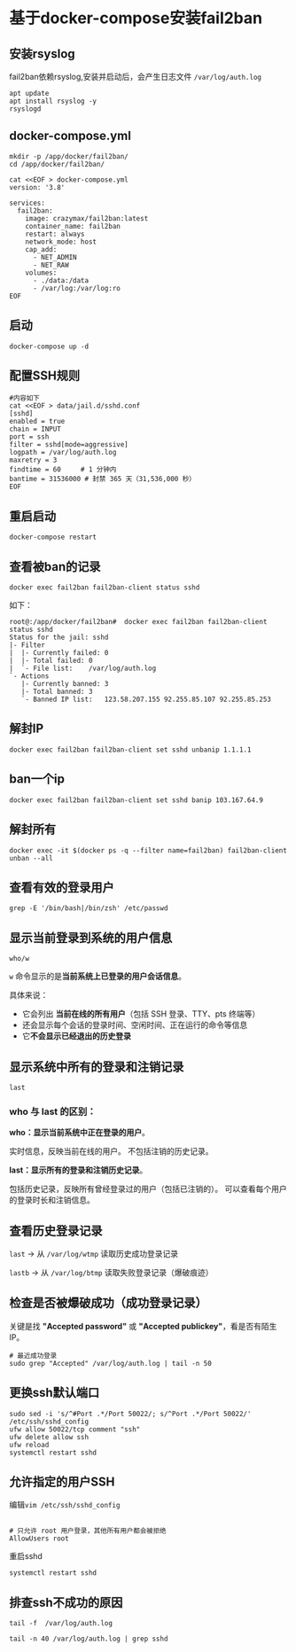 # 基于docker-compose安装fail2ban

## 安装rsyslog
fail2ban依赖rsyslog,安装并启动后，会产生日志文件 `/var/log/auth.log`
```shell
apt update
apt install rsyslog -y
rsyslogd
```

## docker-compose.yml
```shell
mkdir -p /app/docker/fail2ban/
cd /app/docker/fail2ban/

cat <<EOF > docker-compose.yml
version: '3.8'

services:
  fail2ban:
    image: crazymax/fail2ban:latest
    container_name: fail2ban
    restart: always
    network_mode: host
    cap_add:
      - NET_ADMIN
      - NET_RAW
    volumes:
      - ./data:/data
      - /var/log:/var/log:ro
EOF
```
## 启动
```shell
docker-compose up -d
```

## 配置SSH规则
```shell
#内容如下
cat <<EOF > data/jail.d/sshd.conf
[sshd]
enabled = true
chain = INPUT
port = ssh
filter = sshd[mode=aggressive]
logpath = /var/log/auth.log
maxretry = 3
findtime = 60     # 1 分钟内
bantime = 31536000 # 封禁 365 天（31,536,000 秒）
EOF
```

## 重启启动
```shell
docker-compose restart
```

## 查看被ban的记录
```shell
docker exec fail2ban fail2ban-client status sshd
```
如下：
```shell
root@:/app/docker/fail2ban#  docker exec fail2ban fail2ban-client status sshd
Status for the jail: sshd
|- Filter
|  |- Currently failed:	0
|  |- Total failed:	0
|  `- File list:	/var/log/auth.log
`- Actions
   |- Currently banned:	3
   |- Total banned:	3
   `- Banned IP list:	123.58.207.155 92.255.85.107 92.255.85.253
```

## 解封IP
```shell
docker exec fail2ban fail2ban-client set sshd unbanip 1.1.1.1
```

## ban一个ip
```shell
docker exec fail2ban fail2ban-client set sshd banip 103.167.64.9
```

## 解封所有

```shell
docker exec -it $(docker ps -q --filter name=fail2ban) fail2ban-client unban --all
```

## 查看有效的登录用户

```shell
grep -E '/bin/bash|/bin/zsh' /etc/passwd
```

## 显示当前登录到系统的用户信息
```shell
who/w
```

`w` 命令显示的是**当前系统上已登录的用户会话信息**。

具体来说：

- 它会列出 **当前在线的所有用户**（包括 SSH 登录、TTY、pts 终端等）
- 还会显示每个会话的登录时间、空闲时间、正在运行的命令等信息
- 它**不会显示已经退出的历史登录**

## 显示系统中所有的登录和注销记录

```shell
last
```

### who 与 last 的区别：
**who：显示当前系统中正在登录的用户**。

实时信息，反映当前在线的用户。
不包括注销的历史记录。

**last：显示所有的登录和注销历史记录**。

包括历史记录，反映所有曾经登录过的用户（包括已注销的）。
可以查看每个用户的登录时长和注销信息。

## **查看历史登录记录**

`last` → 从 `/var/log/wtmp` 读取历史成功登录记录

`lastb` → 从 `/var/log/btmp` 读取失败登录记录（爆破痕迹）

## 检查是否被爆破成功（成功登录记录）

关键是找 **"Accepted password"** 或 **"Accepted publickey"**，看是否有陌生 IP。

```shell
# 最近成功登录
sudo grep "Accepted" /var/log/auth.log | tail -n 50
```

## 更换ssh默认端口

```shell
sudo sed -i 's/^#Port .*/Port 50022/; s/^Port .*/Port 50022/' /etc/ssh/sshd_config
ufw allow 50022/tcp comment "ssh"
ufw delete allow ssh
ufw reload
systemctl restart sshd
```

## 允许指定的用户SSH

编辑`vim /etc/ssh/sshd_config`

```shell

# 只允许 root 用户登录，其他所有用户都会被拒绝
AllowUsers root
```

重启sshd

```shell
systemctl restart sshd
```

## 排查ssh不成功的原因

```shell
tail -f  /var/log/auth.log 

tail -n 40 /var/log/auth.log | grep sshd
```

